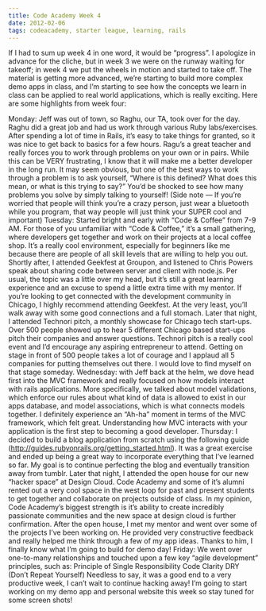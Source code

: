 ```yaml
---
title: Code Academy Week 4
date: 2012-02-06
tags: codeacademy, starter league, learning, rails
---
```


If I had to sum up week 4 in one word, it would be “progress”.   I apologize in advance for the cliche, but in week 3 we were on the runway waiting for takeoff; in week 4 we put the wheels in motion and started to take off.  The material is getting more advanced, we’re starting to build more complex demo apps in class, and I’m starting to see how the concepts we learn in class can be applied to real world applications, which is really exciting. Here are some highlights from week four:

Monday: Jeff was out of town, so Raghu, our TA, took over for the day.  Raghu did a great job and had us work through various Ruby labs/exercises.  After spending  a lot of time in Rails, it’s easy to take things for granted, so it was nice to get back to basics for a few hours. Ragu’s a great teacher and really forces you to work through problems on your own or in pairs.  While this can be VERY frustrating, I know that it will make me a better developer in the long run.  It may seem obvious, but one of the best ways to work through a problem is to ask yourself, “Where is this defined? What does this mean, or what is this trying to say?”  You’d be shocked to see how many problems you solve by simply talking to yourself! (Side note — If you’re worried that people will think you’re a crazy person, just wear a bluetooth while you program, that way people will just think your SUPER cool and important)
Tuesday:  Started bright and early with “Code & Coffee” from 7-9 AM.  For those of you unfamiliar with “Code & Coffee,” it’s a small gathering, where developers get together and work on their projects at a local coffee shop.  It’s a really cool environment, especially for beginners like me because there are people of all skill levels that are willing to help you out.  Shortly after, I attended Geekfest at Groupon, and listened to Chris Powers speak about sharing code between server and client with node.js. Per usual, the topic was a little over my head, but it’s still a great learning experience and an excuse to spend a little extra time with my mentor.  If you’re looking to get connected with the development community in Chicago, I highly recommend attending Geekfest.  At the very least, you’ll walk away with some good connections and a full stomach.  Later that night, I attended Technori pitch, a monthly showcase for Chicago tech start-ups. Over 500 people showed up to hear 5 different Chicago based start-ups pitch their companies and answer questions.  Technori pitch is a really cool event and I’d encourage any aspiring entrepreneur to attend.  Getting on stage in front of 500 people takes a lot of courage and I applaud all 5 companies for putting themselves out there.  I would love to find myself on that stage someday.
Wednesday:  with Jeff back at the helm, we dove head first into the MVC framework and really focused on how models interact with rails applications. More specifically, we talked about model validations, which enforce our rules about what kind of data is allowed to exist in our apps database, and model associations, which is what connects models together.  I definitely experience an “Ah-ha” moment in terms of the MVC framework, which felt great.  Understanding how MVC interacts with your application is the first step to becoming a good developer.
Thursday: I decided to build a blog application from scratch using the following guide (http://guides.rubyonrails.org/getting_started.html).  It was a great exercise and ended up being a great way to incorporate everything that I’ve learned so far. My goal is to continue perfecting the blog and eventually transition away from tumblr.  Later that night, I attended the open house for our new “hacker space” at Design Cloud.  Code Academy and some of it’s alumni rented out a very cool space in the west loop for past and present students to get together and collaborate on projects outside of class.  In my opinion, Code Academy’s biggest strength is it’s ability to create incredibly passionate communities and the new space at design cloud is further confirmation. After the open house, I met my mentor and went over some of the projects I’ve been working on. He provided very constructive feedback and really helped me think through a few of my app ideas.  Thanks to him, I finally know what I’m going to build for demo day!
Friday: We went over one-to-many relationships and touched upon a few key “agile development” principles, such as:
Principle of Single Responsibility
Code Clarity
DRY (Don’t Repeat Yourself)
Needless to say, it was a good end to a very productive week, I can’t wait to continue hacking away!  I’m going to start working on my demo app and personal website this week so stay tuned for some screen shots!
